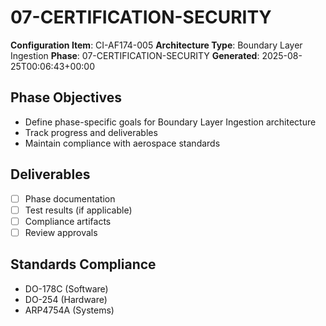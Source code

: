 # 07-CERTIFICATION-SECURITY

**Configuration Item**: CI-AF174-005
**Architecture Type**: Boundary Layer Ingestion
**Phase**: 07-CERTIFICATION-SECURITY
**Generated**: 2025-08-25T00:06:43+00:00

## Phase Objectives
- Define phase-specific goals for Boundary Layer Ingestion architecture
- Track progress and deliverables
- Maintain compliance with aerospace standards

## Deliverables
- [ ] Phase documentation
- [ ] Test results (if applicable)
- [ ] Compliance artifacts
- [ ] Review approvals

## Standards Compliance
- DO-178C (Software)
- DO-254 (Hardware)
- ARP4754A (Systems)
